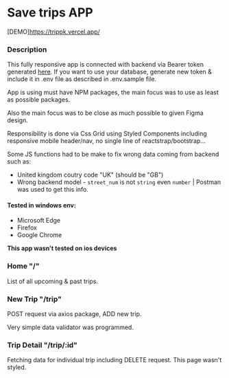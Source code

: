 # Save trips APP

[DEMO]https://trippk.vercel.app/

### Description

This fully responsive app is connected with backend via Bearer token generated [here](https://task-devel.cleevio-vercel.vercel.app/). If you want to use your database, generate new token & include it in .env file as described in .env.sample file.

App is using must have NPM packages, the main focus was to use as least as possible packages.

Also the main focus was to be close as much possible to given Figma design.

Responsibility is done via Css Grid using Styled Components including responsive mobile header/nav, no single line of reactstrap/bootstrap...

Some JS functions had to be make to fix wrong data coming from backend such as:

- United kingdom coutry code "UK" (should be "GB")
- Wrong backend model - `street_num` is not `string` even `number` | Postman was used to get this info.

#### Tested in windows env:

- Microsoft Edge
- Firefox
- Google Chrome

**This app wasn't tested on ios devices**

### Home "/"

List of all upcoming & past trips.

### New Trip "/trip"

POST request via axios package, ADD new trip.

Very simple data validator was programmed.

### Trip Detail "/trip/:id"

Fetching data for individual trip including DELETE request.
This page wasn't styled.
